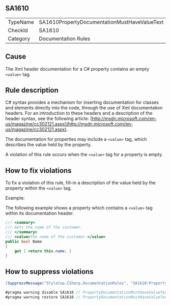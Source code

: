 ﻿## SA1610

<table>
<tr>
  <td>TypeName</td>
  <td>SA1610PropertyDocumentationMustHaveValueText</td>
</tr>
<tr>
  <td>CheckId</td>
  <td>SA1610</td>
</tr>
<tr>
  <td>Category</td>
  <td>Documentation Rules</td>
</tr>
</table>

## Cause

The Xml header documentation for a C# property contains an empty `<value>` tag.

## Rule description

C# syntax provides a mechanism for inserting documentation for classes and elements directly into the code, through the use of Xml documentation headers. For an introduction to these headers and a description of the header syntax, see the following article: [http://msdn.microsoft.com/en-us/magazine/cc302121.aspx](http://msdn.microsoft.com/en-us/magazine/cc302121.aspx).

The documentation for properties may include a `<value>` tag, which describes the value held by the property.

A violation of this rule occurs when the `<value>` tag for a property is empty.

## How to fix violations

To fix a violation of this rule, fill-in a description of the value held by the property within the `<value>` tag.

Example:

The following example shows a property which contains a `<value>` tag within its documentation header.

```csharp
/// <summary>
/// Gets the name of the customer. 
/// </summary>
/// <value>The name of the customer.</value>
public bool Name
{
    get { return this.name; }
}
```

## How to suppress violations

```csharp
[SuppressMessage("StyleCop.CSharp.DocumentationRules", "SA1610:PropertyDocumentationMustHaveValueText", Justification = "Reviewed.")]
```

```csharp
#pragma warning disable SA1610 // PropertyDocumentationMustHaveValueText
#pragma warning restore SA1610 // PropertyDocumentationMustHaveValueText
```
